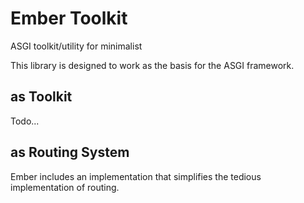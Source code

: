 # Ember Toolkit
ASGI toolkit/utility for minimalist

This library is designed to work as the basis for the ASGI framework.

## as Toolkit
Todo...

## as Routing System
Ember includes an implementation that simplifies the tedious implementation of routing.
